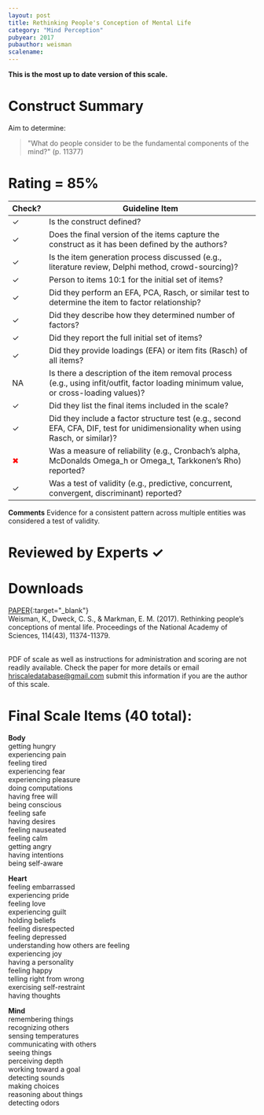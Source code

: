 ```yaml
---
layout: post
title: Rethinking People's Conception of Mental Life
category: "Mind Perception"
pubyear: 2017
pubauthor: weisman
scalename: 
---
```


**This is the most up to date version of this scale.**

# Construct Summary

Aim to determine:

>"What do people consider to be the fundamental components of the mind?" (p. 11377)
    

# Rating = 85% 

<table>
  <thead>
    <tr>
      <th>Check?</th>
      <th>Guideline Item</th>
    </tr>
  </thead>
  <tbody>
    <tr>
      <td>&#10003;</td>
      <td>Is the construct defined?</td>
    </tr>
    <tr>
      <td>&#10003;</td>
      <td>Does the final version of the items capture the construct as it has been defined by the authors?</td>
    </tr>
    <tr>
      <td>&#10003;</td>
      <td>Is the item generation process discussed (e.g., literature review, Delphi method, crowd-sourcing)?</td>
    </tr>
    <tr>
      <td>&#10003;</td>
      <td>Person to items 10:1 for the initial set of items?</td>
    </tr>
    <tr>
      <td>&#10003;</td>
      <td>Did they perform an EFA, PCA, Rasch, or similar test to determine the item to factor relationship?</td>
    </tr>
    <tr>
      <td>&#10003;</td>
      <td>Did they describe how they determined number of factors?</td>
    </tr>
    <tr>
      <td>&#10003;</td>
      <td>Did they report the full initial set of items?</td>
    </tr>
    <tr>
      <td>&#10003;</td>
      <td>Did they provide loadings (EFA) or item fits (Rasch) of all items?</td>
    </tr>
    <tr>
      <td>NA</td>
      <td>Is there a description of the item removal process (e.g., using infit/outfit, factor loading minimum value, or cross-loading values)?</td>
    </tr>
    <tr>
      <td>&#10003;</td>
      <td>Did they list the final items included in the scale?</td>
    </tr>
    <tr>
      <td>&#10003;</td>
      <td>Did they include a factor structure test (e.g., second EFA, CFA, DIF, test for unidimensionality when using Rasch, or similar)?</td>
    </tr>
    <tr>
      <td style="color: red;">&#10006;</td>
      <td>Was a measure of reliability (e.g., Cronbach’s alpha, McDonalds Omega_h or Omega_t, Tarkkonen’s Rho) reported?</td>
    </tr>
    <tr>
      <td>&#10003;</td>
      <td>Was a test of validity (e.g., predictive, concurrent, convergent, discriminant) reported?</td>
    </tr>
  </tbody>
</table>

**Comments**
Evidence for a consistent pattern across multiple entities was considered a test of validity.

# Reviewed by Experts &#10003;


# Downloads
[PAPER](https://www.pnas.org/doi/abs/10.1073/pnas.1704347114){:target="_blank"}
<br>Weisman, K., Dweck, C. S., & Markman, E. M. (2017). Rethinking people’s conceptions of mental life. Proceedings of the National Academy of Sciences, 114(43), 11374-11379.

<br>PDF of scale as well as instructions for administration and scoring are not readily available. Check the paper for more details or email hriscaledatabase@gmail.com submit this information if you are the author of this scale.

# Final Scale Items (40 total):

**Body**
<br>getting hungry
<br>experiencing pain
<br>feeling tired
<br>experiencing fear
<br>experiencing pleasure
<br>doing computations
<br>having free will
<br>being conscious
<br>feeling safe
<br>having desires
<br>feeling nauseated
<br>feeling calm
<br>getting angry
<br>having intentions
<br>being self-aware

**Heart**
<br>feeling embarrassed
<br>experiencing pride
<br>feeling love
<br>experiencing guilt
<br>holding beliefs
<br>feeling disrespected
<br>feeling depressed
<br>understanding how others are feeling
<br> experiencing joy
<br>having a personality
<br>feeling happy
<br>telling right from wrong
<br>exercising self-restraint
<br>having thoughts

**Mind**
<br>remembering things
<br>recognizing others
<br>sensing temperatures
<br>communicating with others
<br>seeing things
<br>perceiving depth
<br>working toward a goal
<br>detecting sounds
<br>making choices
<br>reasoning about things
<br>detecting odors






